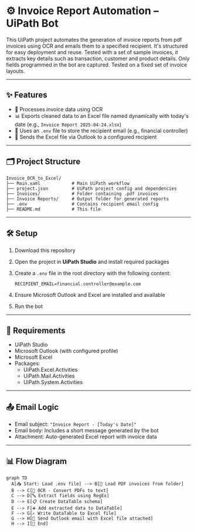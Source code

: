 # ⚙️ Invoice Report Automation – UiPath Bot

This UiPath project automates the generation of invoice reports from pdf invoices using OCR and emails them to a specified recipient. It's structured for easy deployment and reuse.
Tested with a set of sample invoices, it extracts key details such as transaction, customer and product details. Only fields programmed in the bot are captured. Tested on a fixed set of invoice layouts.

---

## ✨ Features

- 📄 Processes invoice data using OCR
- 📊 Exports cleaned data to an Excel file named dynamically with today's date (e.g., `Invoice Report 2025-04-24.xlsx`)
- 🧠 Uses an `.env` file to store the recipient email (e.g., financial controller)
- 📧 Sends the Excel file via Outlook to a configured recipient
  
---

## 🗂 Project Structure

```
Invoice_OCR_to_Excel/
├── Main.xaml            # Main UiPath workflow
├── project.json         # UiPath project config and dependencies
├── Invoices/            # Folder containing .pdf invoices
├── Invoice Reports/     # Output folder for generated reports
├── .env                 # Contains recipient email config
├── README.md            # This file
```

---

## 🛠️ Setup

1. Download this repository
2. Open the project in **UiPath Studio** and install required packages
3. Create a `.env` file in the root directory with the following content:

   ```
   RECIPIENT_EMAIL=financial.controller@example.com
   ```

4. Ensure Microsoft Outlook and Excel are installed and available
5. Run the bot

---

## 🧰 Requirements

- UiPath Studio
- Microsoft Outlook (with configured profile)
- Microsoft Excel 
- Packages:
  - UiPath.Excel.Activities
  - UiPath.Mail.Activities
  - UiPath.System.Activities

---

## 📤 Email Logic

- Email subject: `"Invoice Report - [Today's Date]"`
- Email body: Includes a short message generated by the bot
- Attachment: Auto-generated Excel report with invoice data

---

## 📊 Flow Diagram

```mermaid
graph TD
  A[📥 Start: Load .env file] --> B[📂 Load PDF invoices from folder]
  B --> C[🧠 OCR - Convert PDFs to text]
  C --> D[🔤 Extract fields using RegEx]
  D --> E[📋 Create DataTable schema]
  E --> F[➕ Add extracted data to DataTable]
  F --> G[✍️ Write DataTable to Excel file]
  G --> H[📧 Send Outlook email with Excel file attached]
  H --> I[🏁 End]
```



